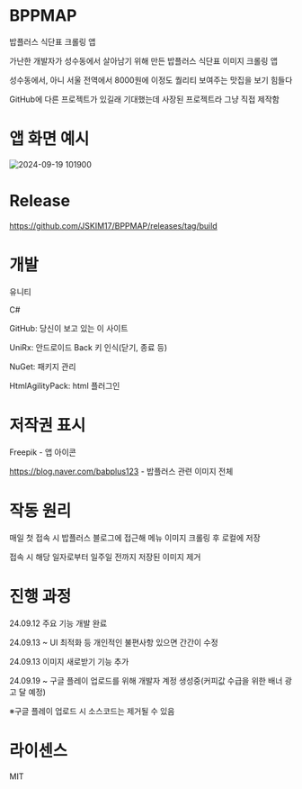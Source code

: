 # BPPMAP
밥플러스 식단표 크롤링 앱

가난한 개발자가 성수동에서 살아남기 위해 만든 밥플러스 식단표 이미지 크롤링 앱

성수동에서, 아니 서울 전역에서 8000원에 이정도 퀄리티 보여주는 맛집을 보기 힘들다

GitHub에 다른 프로젝트가 있길래 기대했는데 사장된 프로젝트라 그냥 직접 제작함






# 앱 화면 예시
![2024-09-19 101900](https://github.com/user-attachments/assets/9caef83c-acad-455a-ab7d-8edbfa1124be)








# Release
https://github.com/JSKIM17/BPPMAP/releases/tag/build







# 개발
유니티

C#

GitHub: 당신이 보고 있는 이 사이트

UniRx: 안드로이드 Back 키 인식(닫기, 종료 등)

NuGet: 패키지 관리

HtmlAgilityPack: html 플러그인







# 저작권 표시
Freepik - 앱 아이콘

https://blog.naver.com/babplus123 - 밥플러스 관련 이미지 전체







# 작동 원리
매일 첫 접속 시 밥플러스 블로그에 접근해 메뉴 이미지 크롤링 후 로컬에 저장

접속 시 해당 일자로부터 일주일 전까지 저장된 이미지 제거







# 진행 과정
24.09.12 주요 기능 개발 완료

24.09.13 ~ UI 최적화 등 개인적인 불편사항 있으면 간간이 수정

24.09.13 이미지 새로받기 기능 추가

24.09.19 ~ 구글 플레이 업로드를 위해 개발자 계정 생성중(커피값 수급을 위한 배너 광고 달 예정)

※구글 플레이 업로드 시 소스코드는 제거될 수 있음







# 라이센스
MIT
